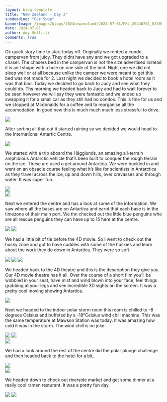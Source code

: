 ```yaml
---
layout: blog-template
title: "New Zealand - Day 3"
subHeading: "Car Swap"
bannerImage: /images/blogs/2024newzealand/2024-07-01/PXL_20240701_033959254.jpg_compressed.JPEG
date: 2024-07-01
author: Amy Sellitti
comments: true
---
```


Ok quick story time to start today off. Originally we rented a condo campervan from juicy. They didnt have any and we got upgraded to a chaser. The chasers bed in the campervan is not the size advertised instead it is an l shape with a hole on one side of the bed. Night one we did not sleep well or at all because unlike the camper we were meant to get this bed was not made for 2. Last night we decided to book a hotel room as it was that bad. Today we decided to go back to Jucy and see what they could do. Ths morning we headed back to Jucy and had to wait forever to be seen however we will say they were fantastic and we ended up swapping it for a small car as they still had no condos. This is fine for us and we stopped at Mcdonalds for a coffee and to reorganise all the accomodation. In good new this is much much much less stressful to drive.  

<div class="center-image"><img src="/images/blogs/2024newzealand/2024-07-01/PXL_20240701_002755216.MP.jpg_compressed.JPEG" /></div>

After sorting all that out it started raining so we decided we would head to the International Antartic Centre.

<div class="center-image"><img src="/images/blogs/2024newzealand/2024-07-01/PXL_20240701_015801325.jpg_compressed.JPEG" /></div>

We started with a trip aboard the Hägglunds, an amazing all-terrain amphibious Antarctic vehicle that’s been built to conquer the rough terrain on the ice. These are used o get around Antartica. We were buckled in and went on an obsacle course feeling what it’s like for scientists in Antarctica as they travel across the ice, up and down hills, over crevasses and through water. It was super fun. 

<div class="center-image"><img src="/images/blogs/2024newzealand/2024-07-01/PXL_20240701_020602346.jpg_compressed.JPEG" /></div>
<div class="center-image"><img src="/images/blogs/2024newzealand/2024-07-01/PXL_20240701_021408354.jpg_compressed.JPEG" /></div>

Next we entered the centre and has a look at some of the information. We saw where all the bases are on Antartica and earnt that each base is in the timezone of their main port. We thn checked out the little blue penguins who are all rescue penguins they can have up to 15 here at the centre. 

<div class="grid-2c">
  <img src="/images/blogs/2024newzealand/2024-07-01/PXL_20240701_022613961.jpg_compressed.JPEG"/>
  <img src="/images/blogs/2024newzealand/2024-07-01/PXL_20240701_022716746.MP.jpg_compressed.JPEG"/>
</div>

We had a little bit of tie before the 4D movie. So I went to check out the husky zone and got to have cuddles with some of the huskies and learn about the work they do down in Antartica. They were so soft. 

<div class="grid-3c">
  <img src="/images/blogs/2024newzealand/2024-07-01/PXL_20240701_023411070.jpg_compressed.JPEG"/>
  <img src="/images/blogs/2024newzealand/2024-07-01/PXL_20240701_023438495.jpg_compressed.JPEG"/>
  <img src="/images/blogs/2024newzealand/2024-07-01/PXL_20240701_023330595.jpg_compressed.JPEG"/>
</div>

We headed back to the 4D theatre  and this is the description they give you. Our 4D movie theatre has it all. Over the course of a short film you’ll be wobbled in your seat, have mist and wind blown into your face, feel things grabbing at your legs and see incredible 3D sights on the screen. It was a pretty cool moving showing Antartica.

<div class="center-image"><img src="/images/blogs/2024newzealand/2024-07-01/PXL_20240701_023822452.jpg_compressed.JPEG" /></div>

Next we headed to the indoor polar storm room  this room is chilled to -8 degrees Celsius and buffeted by a -18°Celsius wind chill machine. This was the same temperature at Mawson Station was today. It was amazing how cold it was in the storm. The wind chill is no joke. 

<div class="grid-2c">
  <img src="/images/blogs/2024newzealand/2024-07-01/PXL_20240701_032948197.jpg_compressed.JPEG"/>
  <img src="/images/blogs/2024newzealand/2024-07-01/PXL_20240701_033713008.jpg_compressed.JPEG"/>
</div>
<div class="center-image"><img src="/images/blogs/2024newzealand/2024-07-01/PXL_20240701_033138637.MP.jpg_compressed.JPEG" /></div>

We had a look around the rest of the centre did the polar plunge challenge and then headed back to the hotel for a bit, 

<div class="center-image"><img src="/images/blogs/2024newzealand/2024-07-01/PXL_20240701_033959254.jpg_compressed.JPEG" /></div>
<div class="center-image"><img src="/images/blogs/2024newzealand/2024-07-01/PXL_20240701_034453508.jpg_compressed.JPEG" /></div>

We headed down to check out riverside market and get some dinner at a really cool ramen resturant. It was a pretty fun day.

<div class="grid-2c">
  <img src="/images/blogs/2024newzealand/2024-07-01/PXL_20240701_050352085.MP.jpg_compressed.JPEG"/>
  <img src="/images/blogs/2024newzealand/2024-07-01/PXL_20240701_055211334.jpg_compressed.JPEG"/>
</div>
